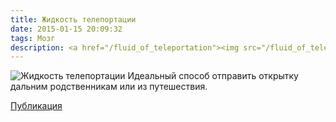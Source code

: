 ```yaml
---
title: Жидкость телепортации
date: 2015-01-15 20:09:32
tags: Мозг
description: <a href="/fluid_of_teleportation"><img src="/fluid_of_teleportation/large-concept.png"></a>
---
```


![Жидкость телепортации](/fluid_of_teleportation/concept.png)
Идеальный способ отправить открытку дальним родственникам или из путешествия.

[Публикация](http://www.artlebedev.ru/everything/brain/2015/01/15/)